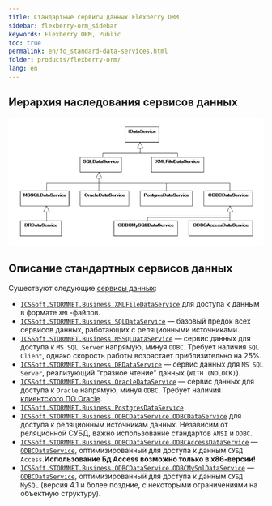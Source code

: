 ```yaml
---
title: Стандартные сервисы данных Flexberry ORM
sidebar: flexberry-orm_sidebar
keywords: Flexberry ORM, Public
toc: true
permalink: en/fo_standard-data-services.html
folder: products/flexberry-orm/
lang: en
---
```


## Иерархия наследования сервисов данных

![](/images/pages/products/flexberry-orm/standart-data-services/i-data-service-inheritance.png)

## Описание стандартных сервисов данных

Существуют следующие [сервисы данных](fo_data-service.html):

* [`ICSSoft.STORMNET.Business.XMLFileDataService`](fo_xml-file-data-service.html) для доступа к данным в формате `XML`-файлов.
* [`ICSSoft.STORMNET.Business.SQLDataService`](fo_sql-data-service.html) — базовый предок всех сервисов данных, работающих с реляционными источниками.
* [`ICSSoft.STORMNET.Business.MSSQLDataService`](fo_mssql-data-service.html) — сервис данных для доступа к `MS SQL Server` напрямую, минуя `ODBC`. Требует наличия `SQL Client`, однако скорость работы возрастает приблизительно на 25%.
* [`ICSSoft.STORMNET.Business.DRDataService`](fo_dr-data-service.html) — сервис данных для `MS SQL Server`, реализующий "грязное чтение" данных (`WITH (NOLOCK)`).
* [`ICSSoft.STORMNET.Business.OracleDataService`](fo_oracle-data-service.html) — сервис данных для доступа к `Oracle` напрямую, минуя `ODBC`. Требует наличия [клиентского ПО Oracle](fo_minimum-required-client-set-for-oracle-data-service.html).
* [`ICSSoft.STORMNET.Business.PostgresDataService`](fo_postgres-data-service.html)
* [`ICSSoft.STORMNET.Business.ODBCDataService.ODBCDataService`](fo_odbc-data-service.html) для доступа к реляционным источникам данных. Независим от реляционной СУБД, важно использование стандартов `ANSI` и `ODBC`.
* [`ICSSoft.STORMNET.Business.ODBCDataService.ODBCAccessDataService`](fo_odbc-access-data-service.html) — [`ODBCDataService`](fo_odbc-data-service.html), оптимизированный для доступа к данным `СУБД Access`.**Использование Бд Access возможно только в х86-версии!**
* [`ICSSoft.STORMNET.Business.ODBCDataService.ODBCMySqlDataService`](fo_odbc-my-sql-data-service.html) — [`ODBCDataService`](fo_odbc-data-service.html), оптимизированный для доступа к данным `СУБД MySQL` (версия 4.1 и более поздние, с некоторыми ограничениями на объектную структуру).

